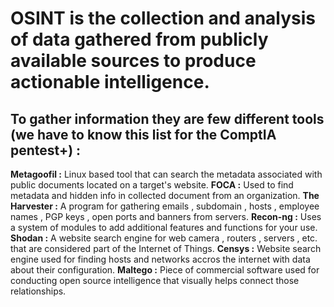 # OSINT is the collection and analysis of data gathered from publicly available sources to produce actionable intelligence. 

## To gather information they are few different tools (we have to know this list for the ComptIA pentest+) : 

**Metagoofil :** Linux based tool that can search the metadata associated with public documents located on a target's website.
**FOCA :** Used to find metadata and hidden info in collected document from an organization.
**The Harvester :** A program for gathering emails , subdomain , hosts , employee names , PGP keys , open ports and banners from servers.
**Recon-ng :** Uses a system of modules to add additional features and functions for your use. 
**Shodan :** A website search engine for web camera , routers , servers , etc. that are considered part of the Internet of Things.
**Censys :** Website search engine used for finding hosts and networks accros the internet with data about their configuration.
**Maltego :** Piece of commercial software used for conducting open source intelligence that visually helps connect those relationships.
